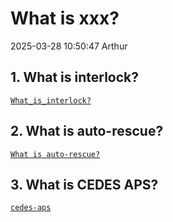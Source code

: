 # What is xxx?
2025-03-28 10:50:47  Arthur
## 1. What is interlock?
[`What_is_interlock?`](./interlock/what_is_interlock.md)


## 2. What is auto-rescue?
[`What is auto-rescue?`](./auto-rescue/what_is_auto_rescue.md)

## 3. What is CEDES APS?
[`cedes-aps`](./cedes-aps/cedes-aps.md)